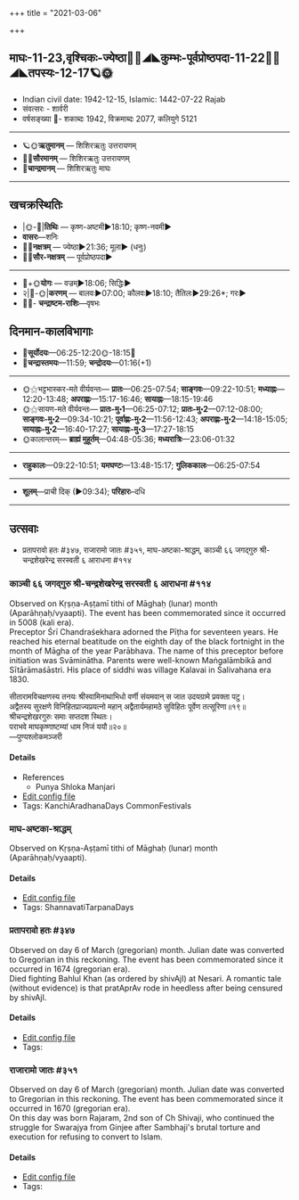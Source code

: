 +++
title = "2021-03-06"

+++
## माघः-11-23,वृश्चिकः-ज्येष्ठा🌛🌌◢◣कुम्भः-पूर्वप्रोष्ठपदा-11-22🌌🌞◢◣तपस्यः-12-17🪐🌞
- Indian civil date: 1942-12-15, Islamic: 1442-07-22 Rajab
- संवत्सरः - शार्वरी
- वर्षसङ्ख्या 🌛- शकाब्दः 1942, विक्रमाब्दः 2077, कलियुगे 5121
___________________
- 🪐🌞**ऋतुमानम्** — शिशिरऋतुः उत्तरायणम्
- 🌌🌞**सौरमानम्** — शिशिरऋतुः उत्तरायणम्
- 🌛**चान्द्रमानम्** — शिशिरऋतुः माघः
___________________


## खचक्रस्थितिः
- |🌞-🌛|**तिथिः** — कृष्ण-अष्टमी►18:10; कृष्ण-नवमी►  
- **वासरः**—शनिः  
- 🌌🌛**नक्षत्रम्** — ज्येष्ठा►21:36; मूला► (धनुः)  
- 🌌🌞**सौर-नक्षत्रम्** — पूर्वप्रोष्ठपदा►  
___________________
- 🌛+🌞**योगः** — वज्रम्►18:06; सिद्धिः►  
- २|🌛-🌞|**करणम्** — बालवः►07:00; कौलवः►18:10; तैतिलः►29:26*; गरः►  
- 🌌🌛- **चन्द्राष्टम-राशिः**—वृषभः  


## दिनमान-कालविभागाः
- 🌅**सूर्योदयः**—06:25-12:20🌞️-18:15🌇  
- 🌛**चन्द्रास्तमयः**—11:59; **चन्द्रोदयः**—01:16(+1)  
___________________
- 🌞⚝भट्टभास्कर-मते वीर्यवन्तः— **प्रातः**—06:25-07:54; **साङ्गवः**—09:22-10:51; **मध्याह्नः**—12:20-13:48; **अपराह्णः**—15:17-16:46; **सायाह्नः**—18:15-19:46  
- 🌞⚝सायण-मते वीर्यवन्तः— **प्रातः-मु॰1**—06:25-07:12; **प्रातः-मु॰2**—07:12-08:00; **साङ्गवः-मु॰2**—09:34-10:21; **पूर्वाह्णः-मु॰2**—11:56-12:43; **अपराह्णः-मु॰2**—14:18-15:05; **सायाह्नः-मु॰2**—16:40-17:27; **सायाह्नः-मु॰3**—17:27-18:15  
- 🌞कालान्तरम्— **ब्राह्मं मुहूर्तम्**—04:48-05:36; **मध्यरात्रिः**—23:06-01:32  
___________________
- **राहुकालः**—09:22-10:51; **यमघण्टः**—13:48-15:17; **गुलिककालः**—06:25-07:54  
___________________
- **शूलम्**—प्राची दिक् (►09:34); **परिहारः**–दधि  
___________________

## उत्सवाः
- प्रतापरावो हतः #३४७, राजारामो जातः #३५१, माघ-अष्टका-श्राद्धम्, काञ्ची ६६ जगद्गुरु श्री-चन्द्रशेखरेन्द्र सरस्वती ६ आराधना #११४
### काञ्ची ६६ जगद्गुरु श्री-चन्द्रशेखरेन्द्र सरस्वती ६ आराधना #११४

Observed on Kṛṣṇa-Aṣṭamī tithi of Māghaḥ (lunar) month (Aparāhṇaḥ/vyaapti). The event has been commemorated since it occurred in 5008 (kali era).  
Preceptor Śrī Chandraśekhara adorned the Pīṭha for seventeen years. He reached his eternal beatitude on the eighth day of the black fortnight in the month of Māgha of the year Parābhava. The name of this preceptor before initiation was Svāminātha. Parents were well-known Maṅgalāmbikā and Sītārāmaśāstri. His place of siddhi was village Kalavai in Śalivahana era 1830.

सीतारामविचक्षणस्य तनयः श्रीस्वामिनाथाभिधो वर्णी संयमवान् स जात उदयग्रामे प्रवक्ता पटु।  
अद्वैतस्य सुरक्षणे विनिहितप्राज्यप्रयत्नो महान् अद्वैतार्यमहामठे सुविहितः पूर्वेण तत्सूरिणा॥१९॥  
श्रीचन्द्रशेखरगुरुः समाः सप्तदश स्थितः।  
पराभवे माघकृष्णाष्टम्यां धाम निजं ययौ॥२०॥  
—पुण्यश्लोकमञ्जरी



#### Details
- References
  - Punya Shloka Manjari
- [Edit config file](https://github.com/jyotisham/adyatithi/tree/master/mahApuruSha/kAnchI-maTha/lunar_month/tithi/11/23/kAJcI%2066%20jagadguru%20zrI~candrazEkharEndra%20sarasvatI%206%20ArAdhanA.toml)
- Tags: KanchiAradhanaDays CommonFestivals


### माघ-अष्टका-श्राद्धम्

Observed on Kṛṣṇa-Aṣṭamī tithi of Māghaḥ (lunar) month (Aparāhṇaḥ/vyaapti). 

#### Details
- [Edit config file](https://github.com/jyotisham/adyatithi/tree/master/gRhya/general/lunar_month/tithi/11/23/mAgha-aSTakA-zrAddham.toml)
- Tags: ShannavatiTarpanaDays


### प्रतापरावो हतः #३४७

Observed on day 6 of March (gregorian) month. Julian date was converted to Gregorian in this reckoning. The event has been commemorated since it occurred in 1674 (gregorian era).  
Died fighting Bahlul Khan (as ordered by shivAjI) at Nesari. A romantic tale (without evidence) is that pratAprAv rode in heedless after being censured by shivAjI.

#### Details
- [Edit config file](https://github.com/jyotisham/adyatithi/tree/master/mahApuruSha/xatra-later/gregorian/day/03/06/pratAparAvo_hataH.toml)
- Tags: 


### राजारामो जातः #३५१

Observed on day 6 of March (gregorian) month. Julian date was converted to Gregorian in this reckoning. The event has been commemorated since it occurred in 1670 (gregorian era).  
On this day was born Rajaram, 2nd son of Ch Shivaji, who continued the struggle for Swarajya from Ginjee after Sambhaji's brutal torture and execution for refusing to convert to Islam.

#### Details
- [Edit config file](https://github.com/jyotisham/adyatithi/tree/master/mahApuruSha/xatra-later/gregorian/day/03/06/rAjArAmo_jAtaH.toml)
- Tags: 


